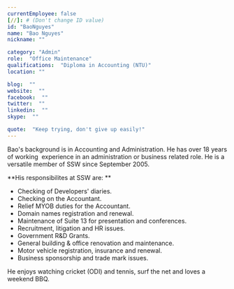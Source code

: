```yaml
---
currentEmployee: false
[//]: # (Don't change ID value)
id: "BaoNguyes"
name: "Bao Nguyes"
nickname: ""

category: "Admin"
role:  "Office Maintenance"
qualifications:  "Diploma in Accounting (NTU)"
location: ""

blog:  ""
website:  ""
facebook:  ""
twitter:  ""
linkedin:  ""
skype:  ""

quote:  "Keep trying, don't give up easily!"
---
```


Bao's background is in Accounting and Administration. He has over 18 years of working  experience in an administration or business related role. He is a versatile member of SSW since September 2005.   

**His responsibilites at SSW are: **  

*   Checking of Developers' diaries.
*   Checking on the Accountant.
*   Relief MYOB duties for the Accountant.
*   Domain names registration and renewal.
*   Maintenance of Suite 13 for presentation and conferences.
*   Recruitment, litigation and HR issues.
*   Government R&D Grants.
*   General building & office renovation and maintenance.
*   Motor vehicle registration, insurance and renewal.
*   Business sponsorship and trade mark issues.

He enjoys watching cricket (ODI) and tennis, surf the net and loves a weekend BBQ.    